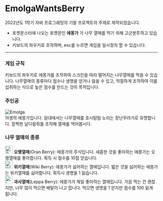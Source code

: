 # EmolgaWantsBerry

2022년도 1학기 자바 프로그래밍의 기말 프로젝트의 주제로 제작되었습니다.

- 포켓몬스터에 나오는 포켓몬인 __에몽가__ 가
나무 열매를 먹기 위해 고군분투하고 있습니다.
- 키보드의 좌우키로 조작하며,
esc를 누르면 게임을 일시정지 할 수 있습니다.

---

### 게임 규칙
키보드의 좌우키로 에몽가를 조작하여
스크린을 따라 떨어지는 나무열매를 먹을 수 있습니다.
나무열매의 종류마다 점수나 생명을 얻거나 잃을 수 있고,
적절하게 조작하여 이를 섭취하는 식으로 높은 점수를 만드는 것이 목적입니다.

### 주인공
![Emolga](https://www.nicepng.com/png/detail/414-4148651_587emolga-bw-anime-pokemon-emolga.png)<br/>
야생의 에몽가입니다. 일대에서는 나무열매를 호시탐탐 노리는 장난꾸러기로 유명합니다. 깜찍한 날다람쥐를 조작해 열매를 먹어봅시다.

### 나무 열매의 종류
<img src="https://podicmaster.cdn3.cafe24.com/berries/007.png" width="25px" height="25px" alt="Oran"></img> __오랭열매__(Oran Berry):
에몽가의 주식입니다.
새콤한 것을 좋아하는 에몽가는 오랭열매를 좋아합니다.
획득 시 점수를 10점 얻습니다.<br/>
<img src="https://podicmaster.cdn3.cafe24.com/berries/012.png" width="25px" height="25px" alt="Wiki"></img> __위키열매__(Wiki Berry):
에몽가가 싫어하는 열매입니다.
떫은 것을 싫어하는 에몽가는 위키열매를 싫어합니다.
획득시 생명을 1 잃습니다.<br/>
<img src="https://podicmaster.cdn3.cafe24.com/berries/006.png" width="25px" height="25px" alt="Leppa"></img> __과사열매__(Leppa Berry):
에몽가가 제일 좋아하는 열매입니다.
가끔 먹는 건 괜찮지만, 너무 많이 먹으면 배탈이 나고 맙니다.
먹으면 생명을 1 얻지만 점수를 100 잃게 됩니다.<br/>
